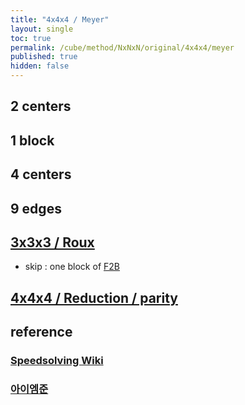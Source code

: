 ```yaml
---
title: "4x4x4 / Meyer"
layout: single
toc: true
permalink: /cube/method/NxNxN/original/4x4x4/meyer
published: true
hidden: false
---
```


<head>
  <base target="_blank">
</head>



## 2 centers



## 1 block



## 4 centers



## 9 edges



## [3x3x3 / Roux](/cube/method/NxNxN/original/3x3x3/roux)
  
- skip : one block of [F2B](/cube/method/NxNxN/original/3x3x3/roux#f2b)

## [4x4x4 / Reduction / parity](/cube/method/NxNxN/original/4x4x4/reduction#parity)



## reference

### [Speedsolving Wiki](https://www.speedsolving.com/wiki/index.php/Meyer_method)
### [아이엠준](https://youtu.be/iBbqL0v3naI)
